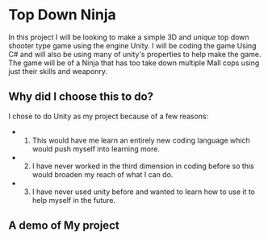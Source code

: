 # **Top Down Ninja**

In this project I will be looking to make a simple 3D and *unique* top down shooter type game using the engine Unity. I will be coding the game Using C# and will also be using many of unity's properties to help make the game. The game will be of a Ninja that has too take down multiple Mall cops using just their skills and weaponry. 


## Why did I choose this to do?

I chose to do Unity as my project because of a few reasons:
* 1. This would have me learn an entirely new coding language which would push myself into learning more.
* 2. I have never worked in the third dimension in coding before so this would broaden my reach of what I can do.
* 3. I have never used unity before and wanted to learn how to use it to help myself in the future.


## A demo of My project
